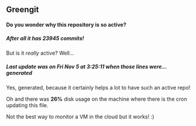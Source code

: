 ## Greengit

#### Do you wonder why this repository is so active?

##### After all it has 23945 commits!

But is it *really* active? Well...

##### Last update was on Fri Nov 5 at 3:25:11 when those lines were... generated

Yes, generated, because it certainly helps a lot to have such an active repo!

Oh and there was **26%** disk usage on the machine
where there is the cron updating this file.

Not the best way to monitor a VM in the cloud but it works! :)
